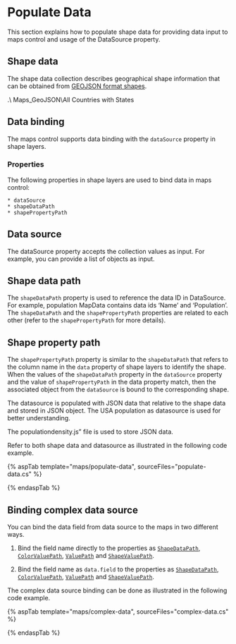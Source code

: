 # Populate Data

This section explains how to populate shape data for providing data input to maps control and usage of the DataSource property.

## Shape data

The shape data collection describes geographical shape information that can be obtained from
[GEOJSON format shapes](http://files2.syncfusion.com/dtsupport/uploads/user/uploads/Maps_GeoJSON.zip).

.\ Maps_GeoJSON\All Countries with States

## Data binding

The maps control supports data binding with the `dataSource` property in shape layers.

### Properties

The following properties in shape layers are used to bind data in maps control:

    * dataSource
    * shapeDataPath
    * shapePropertyPath

## Data source

The dataSource property accepts the collection values as input. For example, you can provide a list of objects as input.

## Shape data path

The `shapeDataPath` property is used to reference the data ID in DataSource. For example, population MapData contains data ids ‘Name’ and ‘Population’. The `shapeDataPath` and the `shapePropertyPath` properties are related to each other (refer to the `shapePropertyPath` for more details).

## Shape property path

The `shapePropertyPath` property is similar to the `shapeDataPath` that refers to the column name in the `data` property of shape layers to identify the shape. When the values of the `shapeDataPath` property in the `dataSource` property and the value of `shapePropertyPath` in the data property match, then the associated object from the `dataSource` is bound to the corresponding shape.

The datasource is populated with JSON data that relative to the shape data and stored in JSON object. The USA population as datasource is used for better understanding.

The populationdensity.js” file is used to store JSON data.

Refer to both shape data and datasource as illustrated in the following code example.

{% aspTab template="maps/populate-data", sourceFiles="populate-data.cs" %}

{% endaspTab %}

## Binding complex data source

You can bind the data field from data source to the maps in two different ways.

1. Bind the field name directly to the properties as [`ShapeDataPath`](https://help.syncfusion.com/cr/aspnetcore-js2/Syncfusion.EJ2~Syncfusion.EJ2.Maps.MapsLayer~ShapeDataPath.html), [`ColorValuePath`](https://help.syncfusion.com/cr/aspnetcore-js2/Syncfusion.EJ2~Syncfusion.EJ2.Maps.MapsBubble~ColorValuePath.html),
[`ValuePath`](https://help.syncfusion.com/cr/aspnetcore-js2/Syncfusion.EJ2~Syncfusion.EJ2.Maps.MapsBubble~ValuePath.html) and [`ShapeValuePath`](https://help.syncfusion.com/cr/aspnetcore-js2/Syncfusion.EJ2~Syncfusion.EJ2.Maps.MapsMarker~ShapeValuePath.html).

2. Bind the field name as `data.field` to the properties as [`ShapeDataPath`](https://help.syncfusion.com/cr/aspnetcore-js2/Syncfusion.EJ2~Syncfusion.EJ2.Maps.MapsLayer~ShapeDataPath.html), [`ColorValuePath`](https://help.syncfusion.com/cr/aspnetcore-js2/Syncfusion.EJ2~Syncfusion.EJ2.Maps.MapsBubble~ColorValuePath.html),
[`ValuePath`](https://help.syncfusion.com/cr/aspnetcore-js2/Syncfusion.EJ2~Syncfusion.EJ2.Maps.MapsBubble~ValuePath.html) and [`ShapeValuePath`](https://help.syncfusion.com/cr/aspnetcore-js2/Syncfusion.EJ2~Syncfusion.EJ2.Maps.MapsMarker~ShapeValuePath.html).

The complex data source binding can be done as illustrated in the following code example.

{% aspTab template="maps/complex-data", sourceFiles="complex-data.cs" %}

{% endaspTab %}
